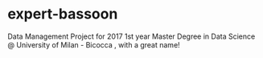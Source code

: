# expert-bassoon
Data Management Project for 2017 1st year Master Degree in Data Science @ University of Milan - Bicocca , with a great name!
